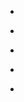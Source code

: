 
- [](/2017/02/10155403089058912/)

- [](/2017/01/10155301380868912/)

- [](/2015/12/10154251626028912/)

- [](/2013/04/10152174311588912/)

- [](/2010/01/357959994/)
